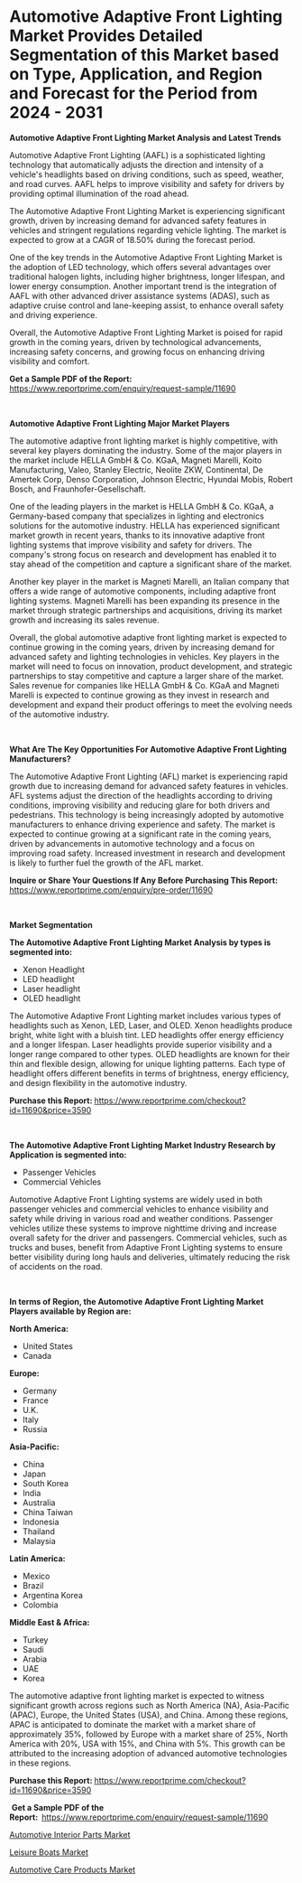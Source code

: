 <p><h1>Automotive Adaptive Front Lighting Market Provides Detailed Segmentation of this Market based on Type, Application, and Region and Forecast for the Period from 2024 - 2031</h1></p><p><strong>Automotive Adaptive Front Lighting Market Analysis and Latest Trends</strong></p>
<p><p>Automotive Adaptive Front Lighting (AAFL) is a sophisticated lighting technology that automatically adjusts the direction and intensity of a vehicle's headlights based on driving conditions, such as speed, weather, and road curves. AAFL helps to improve visibility and safety for drivers by providing optimal illumination of the road ahead.</p><p>The Automotive Adaptive Front Lighting Market is experiencing significant growth, driven by increasing demand for advanced safety features in vehicles and stringent regulations regarding vehicle lighting. The market is expected to grow at a CAGR of 18.50% during the forecast period.</p><p>One of the key trends in the Automotive Adaptive Front Lighting Market is the adoption of LED technology, which offers several advantages over traditional halogen lights, including higher brightness, longer lifespan, and lower energy consumption. Another important trend is the integration of AAFL with other advanced driver assistance systems (ADAS), such as adaptive cruise control and lane-keeping assist, to enhance overall safety and driving experience.</p><p>Overall, the Automotive Adaptive Front Lighting Market is poised for rapid growth in the coming years, driven by technological advancements, increasing safety concerns, and growing focus on enhancing driving visibility and comfort.</p></p>
<p><strong>Get a Sample PDF of the Report:&nbsp;</strong> <a href="https://www.reportprime.com/enquiry/request-sample/11690">https://www.reportprime.com/enquiry/request-sample/11690</a></p>
<p>&nbsp;</p>
<p><strong>Automotive Adaptive Front Lighting Major Market Players</strong></p>
<p><p>The automotive adaptive front lighting market is highly competitive, with several key players dominating the industry. Some of the major players in the market include HELLA GmbH & Co. KGaA, Magneti Marelli, Koito Manufacturing, Valeo, Stanley Electric, Neolite ZKW, Continental, De Amertek Corp, Denso Corporation, Johnson Electric, Hyundai Mobis, Robert Bosch, and Fraunhofer-Gesellschaft.</p><p>One of the leading players in the market is HELLA GmbH & Co. KGaA, a Germany-based company that specializes in lighting and electronics solutions for the automotive industry. HELLA has experienced significant market growth in recent years, thanks to its innovative adaptive front lighting systems that improve visibility and safety for drivers. The company's strong focus on research and development has enabled it to stay ahead of the competition and capture a significant share of the market.</p><p>Another key player in the market is Magneti Marelli, an Italian company that offers a wide range of automotive components, including adaptive front lighting systems. Magneti Marelli has been expanding its presence in the market through strategic partnerships and acquisitions, driving its market growth and increasing its sales revenue.</p><p>Overall, the global automotive adaptive front lighting market is expected to continue growing in the coming years, driven by increasing demand for advanced safety and lighting technologies in vehicles. Key players in the market will need to focus on innovation, product development, and strategic partnerships to stay competitive and capture a larger share of the market. Sales revenue for companies like HELLA GmbH & Co. KGaA and Magneti Marelli is expected to continue growing as they invest in research and development and expand their product offerings to meet the evolving needs of the automotive industry.</p></p>
<p>&nbsp;</p>
<p><strong>What Are The Key Opportunities For Automotive Adaptive Front Lighting Manufacturers?</strong></p>
<p><p>The Automotive Adaptive Front Lighting (AFL) market is experiencing rapid growth due to increasing demand for advanced safety features in vehicles. AFL systems adjust the direction of the headlights according to driving conditions, improving visibility and reducing glare for both drivers and pedestrians. This technology is being increasingly adopted by automotive manufacturers to enhance driving experience and safety. The market is expected to continue growing at a significant rate in the coming years, driven by advancements in automotive technology and a focus on improving road safety. Increased investment in research and development is likely to further fuel the growth of the AFL market.</p></p>
<p><strong>Inquire or Share Your Questions If Any Before Purchasing This Report:</strong> <a href="https://www.reportprime.com/enquiry/pre-order/11690">https://www.reportprime.com/enquiry/pre-order/11690</a></p>
<p>&nbsp;</p>
<p><strong>Market Segmentation</strong></p>
<p><strong>The Automotive Adaptive Front Lighting Market Analysis by types is segmented into:</strong></p>
<p><ul><li>Xenon Headlight</li><li>LED headlight</li><li>Laser headlight</li><li>OLED headlight</li></ul></p>
<p><p>The Automotive Adaptive Front Lighting market includes various types of headlights such as Xenon, LED, Laser, and OLED. Xenon headlights produce bright, white light with a bluish tint. LED headlights offer energy efficiency and a longer lifespan. Laser headlights provide superior visibility and a longer range compared to other types. OLED headlights are known for their thin and flexible design, allowing for unique lighting patterns. Each type of headlight offers different benefits in terms of brightness, energy efficiency, and design flexibility in the automotive industry.</p></p>
<p><strong>Purchase this Report:&nbsp;</strong><a href="https://www.reportprime.com/checkout?id=11690&price=3590">https://www.reportprime.com/checkout?id=11690&price=3590</a></p>
<p>&nbsp;</p>
<p><strong>The Automotive Adaptive Front Lighting Market Industry Research by Application is segmented into:</strong></p>
<p><ul><li>Passenger Vehicles</li><li>Commercial Vehicles</li></ul></p>
<p><p>Automotive Adaptive Front Lighting systems are widely used in both passenger vehicles and commercial vehicles to enhance visibility and safety while driving in various road and weather conditions. Passenger vehicles utilize these systems to improve nighttime driving and increase overall safety for the driver and passengers. Commercial vehicles, such as trucks and buses, benefit from Adaptive Front Lighting systems to ensure better visibility during long hauls and deliveries, ultimately reducing the risk of accidents on the road.</p></p>
<p>&nbsp;</p>
<p><strong>In terms of Region, the Automotive Adaptive Front Lighting Market Players available by Region are:</strong></p>
<p>
    <p> <strong> North America: </strong>
        <ul>
            <li>United States</li>
            <li>Canada</li>
        </ul>
        </p> 
    <p> <strong> Europe: </strong>
        <ul>
            <li>Germany</li>
            <li>France</li>
            <li>U.K.</li>
            <li>Italy</li>
            <li>Russia</li>
        </ul>
        </p> 
    <p> <strong> Asia-Pacific: </strong>
        <ul>
            <li>China</li>
            <li>Japan</li>
            <li>South Korea</li>
            <li>India</li>
            <li>Australia</li>
            <li>China Taiwan</li>
            <li>Indonesia</li>
            <li>Thailand</li>
            <li>Malaysia</li>
        </ul>
        </p> 
    <p> <strong> Latin America: </strong>
        <ul>
            <li>Mexico</li>
            <li>Brazil</li>
            <li>Argentina Korea</li>
            <li>Colombia</li>
        </ul>
        </p> 
    <p> <strong> Middle East & Africa: </strong>
        <ul>
            <li>Turkey</li>
            <li>Saudi</li>
            <li>Arabia</li>
            <li>UAE</li>
            <li>Korea</li>
        </ul>
    </p>
    </p>
<p><p>The automotive adaptive front lighting market is expected to witness significant growth across regions such as North America (NA), Asia-Pacific (APAC), Europe, the United States (USA), and China. Among these regions, APAC is anticipated to dominate the market with a market share of approximately 35%, followed by Europe with a market share of 25%, North America with 20%, USA with 15%, and China with 5%. This growth can be attributed to the increasing adoption of advanced automotive technologies in these regions.</p></p>
<p><strong>Purchase this Report: </strong><a href="https://www.reportprime.com/checkout?id=11690&price=3590">https://www.reportprime.com/checkout?id=11690&price=3590</a></p>
<p>&nbsp;<strong>Get a Sample PDF of the Report:&nbsp;&nbsp;</strong><a href="https://www.reportprime.com/enquiry/request-sample/11690">https://www.reportprime.com/enquiry/request-sample/11690</a></p>
<p><strong></strong></p>
<p><p><a href="https://github.com/nathandecarvalho/Market-Research-Report-List-2/blob/main/automotive-interior-parts-market.md">Automotive Interior Parts Market</a></p><p><a href="https://github.com/kosella/Market-Research-Report-List-2/blob/main/leisure-boats-market.md">Leisure Boats Market</a></p><p><a href="https://github.com/julyju69/Market-Research-Report-List-2/blob/main/automotive-care-products-market.md">Automotive Care Products Market</a></p></p>